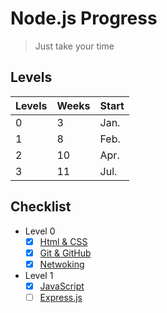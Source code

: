  # Node.js Progress
 > Just take your time
 ## Levels
 | Levels | Weeks | Start |
 | --- | --- | --- |
 | 0 | 3 | Jan. |
 | 1 | 8 |  Feb. |
 | 2 | 10 | Apr. |
 | 3 | 11 | Jul. |
 ## Checklist
 - Level 0
    - [x] [Html & CSS](https://codepen.io/Asmaa-Badr/pen/MWxWGEe)
   - [x] [Git & GitHub](https://github.com/Asmaa-Badr)
   - [x] [Netwoking](https://github.com/Asmaa-Badr)
 - Level 1
   - [x] [JavaScript](https://github.com/Asmaa-Badr)
   - [ ] [Express.js](https://github.com/Asmaa-Badr)
